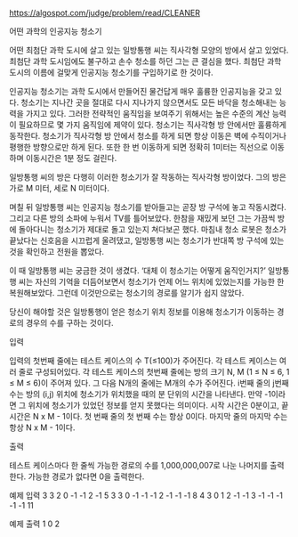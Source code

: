 https://algospot.com/judge/problem/read/CLEANER

어떤 과학의 인공지능 청소기 


어떤 최첨단 과학 도시에 살고 있는 일방통행 씨는 직사각형 모양의 방에서 살고 있었다. 최첨단 과학 도시임에도 불구하고 손수 청소를 하던 그는 큰 결심을 했다. 최첨단 과학 도시의 이름에 걸맞게 인공지능 청소기를 구입하기로 한 것이다.

인공지능 청소기는 과학 도시에서 만들어진 물건답게 매우 훌륭한 인공지능을 갖고 있다. 청소기는 지나간 곳을 절대로 다시 지나가지 않으면서도 모든 바닥을 청소해내는 능력을 가지고 있다. 그러한 전략적인 움직임을 보여주기 위해서는 높은 수준의 계산 능력이 필요하므로 몇 가지 움직임에 제약이 있다. 청소기는 직사각형 방 안에서만 훌륭하게 동작한다. 청소기가 직사각형 방 안에서 청소를 하게 되면 항상 이동은 벽에 수직이거나 평행한 방향으로만 하게 된다. 또한 한 번 이동하게 되면 정확히 1미터는 직선으로 이동하며 이동시간은 1분 정도 걸린다.

일방통행 씨의 방은 다행히 이러한 청소기가 잘 작동하는 직사각형 방이었다. 그의 방은 가로 M 미터, 세로 N 미터이다.

며칠 뒤 일방통행 씨는 인공지능 청소기를 받아들고는 곧장 방 구석에 놓고 작동시켰다. 그리고 다른 방의 소파에 누워서 TV를 틀어보았다. 한참을 재밌게 보던 그는 가끔씩 방에 돌아다니는 청소기가 제대로 돌고 있는지 쳐다보곤 했다. 마침내 청소 로봇은 청소가 끝났다는 신호음을 시끄럽게 울려댔고, 일방통행 씨는 청소기가 반대쪽 방 구석에 있는 것을 확인하고 전원을 뽑았다.

이 때 일방통행 씨는 궁금한 것이 생겼다. ‘대체 이 청소기는 어떻게 움직인거지?’ 일방통행 씨는 자신의 기억을 더듬어보면서 청소기가 언제 어느 위치에 있었는지를 가능한 한 복원해보았다. 그런데 이것만으로는 청소기의 경로를 알기가 쉽지 않았다.

당신이 해야할 것은 일방통행이 얻은 청소기 위치 정보를 이용해 청소기가 이동하는 경로의 경우의 수를 구하는 것이다.



입력



입력의 첫번째 줄에는 테스트 케이스의 수 T(≤100)가 주어진다. 각 테스트 케이스는 여러 줄로 구성되어있다.
각 테스트 케이스의 첫번째 줄에는 방의 크기 N, M (1 ≤ N ≤ 6, 1 ≤ M ≤ 6)이 주어져 있다. 
그 다음 N개의 줄에는 M개의 수가 주어진다. i번째 줄의 j번째 수는 방의 (i,j) 위치에 청소기가 위치했을 때의 분 단위의 시간을 나타낸다. 만약 -1이라면 그 위치에 청소기가 있었던 정보를 얻지 못했다는 의미이다. 시작 시간은 0분이고, 끝 시간은 N x M - 1이다. 첫 번째 줄의 첫 번째 수는 항상 0이다. 마지막 줄의 마지막 수는 항상 N x M - 1이다.



출력



테스트 케이스마다 한 줄씩 가능한 경로의 수를 1,000,000,007로 나눈 나머지를 출력한다. 가능한 경로가 없다면 0을 출력한다.



예제 입력
3
3 2
0 -1
-1 2
-1 5
3 3
0 -1 -1
-1 2 -1
-1 -1 8
4 3
0 1 2
-1 -1 3
-1 -1 -1
-1 -1 11



예제 출력
1
0
2

